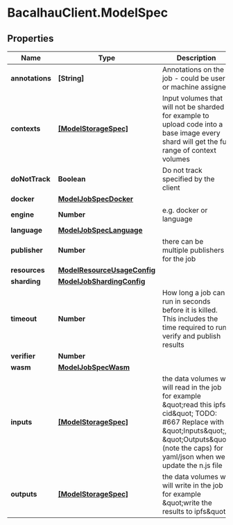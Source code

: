 # BacalhauClient.ModelSpec

## Properties
Name | Type | Description | Notes
------------ | ------------- | ------------- | -------------
**annotations** | **[String]** | Annotations on the job - could be user or machine assigned | [optional] 
**contexts** | [**[ModelStorageSpec]**](ModelStorageSpec.md) | Input volumes that will not be sharded for example to upload code into a base image every shard will get the full range of context volumes | [optional] 
**doNotTrack** | **Boolean** | Do not track specified by the client | [optional] 
**docker** | [**ModelJobSpecDocker**](ModelJobSpecDocker.md) |  | [optional] 
**engine** | **Number** | e.g. docker or language | [optional] 
**language** | [**ModelJobSpecLanguage**](ModelJobSpecLanguage.md) |  | [optional] 
**publisher** | **Number** | there can be multiple publishers for the job | [optional] 
**resources** | [**ModelResourceUsageConfig**](ModelResourceUsageConfig.md) |  | [optional] 
**sharding** | [**ModelJobShardingConfig**](ModelJobShardingConfig.md) |  | [optional] 
**timeout** | **Number** | How long a job can run in seconds before it is killed. This includes the time required to run, verify and publish results | [optional] 
**verifier** | **Number** |  | [optional] 
**wasm** | [**ModelJobSpecWasm**](ModelJobSpecWasm.md) |  | [optional] 
**inputs** | [**[ModelStorageSpec]**](ModelStorageSpec.md) | the data volumes we will read in the job for example \&quot;read this ipfs cid\&quot; TODO: #667 Replace with \&quot;Inputs\&quot;, \&quot;Outputs\&quot; (note the caps) for yaml/json when we update the n.js file | [optional] 
**outputs** | [**[ModelStorageSpec]**](ModelStorageSpec.md) | the data volumes we will write in the job for example \&quot;write the results to ipfs\&quot; | [optional] 
